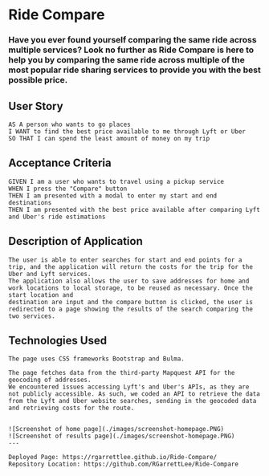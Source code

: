 # Ride Compare

### Have you ever found yourself comparing the same ride across multiple services? Look no further as **Ride Compare** is here to help you by comparing the same ride across multiple of the most popular ride sharing services to provide you with the best possible price. 

## User Story
```
AS A person who wants to go places
I WANT to find the best price available to me through Lyft or Uber
SO THAT I can spend the least amount of money on my trip
```

## Acceptance Criteria
```
GIVEN I am a user who wants to travel using a pickup service
WHEN I press the "Compare" button
THEN I am presented with a modal to enter my start and end destinations
THEN I am presented with the best price available after comparing Lyft and Uber's ride estimations
```

## Description of Application
```
The user is able to enter searches for start and end points for a trip, and the application will return the costs for the trip for the Uber and Lyft services.
The application also allows the user to save addresses for home and work locations to local storage, to be reused as necessary. Once the start location and 
destination are input and the compare button is clicked, the user is redirected to a page showing the results of the search comparing the two services.

```

## Technologies Used
```
The page uses CSS frameworks Bootstrap and Bulma.

The page fetches data from the third-party Mapquest API for the geocoding of addresses.
We encountered issues accessing Lyft's and Uber's APIs, as they are not publicly accessible. As such, we coded an API to retrieve the data from the Lyft and Uber website searches, sending in the geocoded data and retrieving costs for the route.


![Screenshot of home page](./images/screenshot-homepage.PNG)
![Screenshot of results page](./images/screenshot-homepage.PNG)
---

Deployed Page: https://rgarrettlee.github.io/Ride-Compare/
Repository Location: https://github.com/RGarrettLee/Ride-Compare
